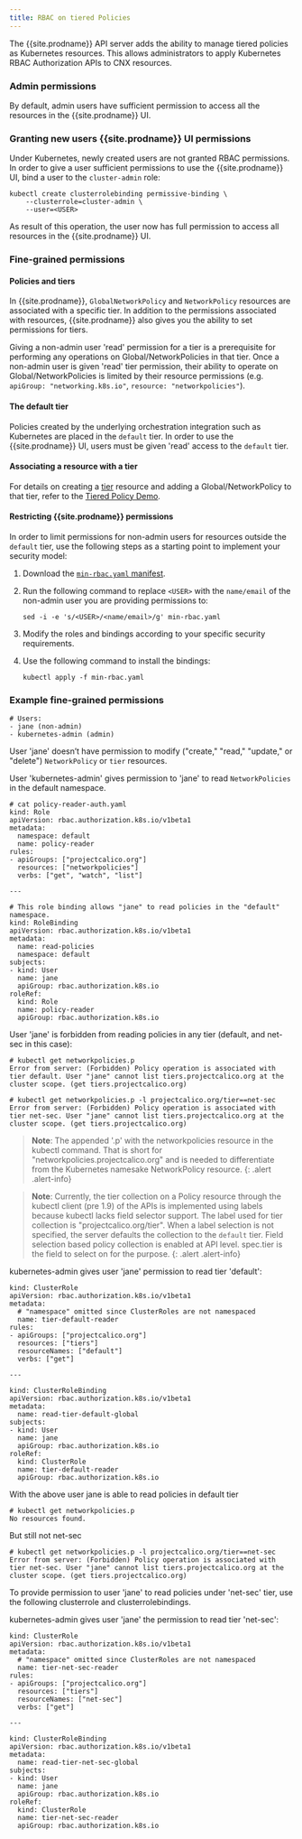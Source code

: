 ```yaml
---
title: RBAC on tiered Policies
---
```


The {{site.prodname}} API server adds the ability to manage tiered
policies as Kubernetes resources. This allows administrators to apply
Kubernetes RBAC Authorization APIs to CNX resources.

### Admin permissions

By default, admin users have sufficient permission to access all the resources
in the {{site.prodname}} UI.

### Granting new users {{site.prodname}} UI permissions

Under Kubernetes, newly created users are not granted RBAC permissions. In
order to give a user sufficient permissions to use the {{site.prodname}} UI,
bind a user to the `cluster-admin` role:

```
kubectl create clusterrolebinding permissive-binding \
    --clusterrole=cluster-admin \
    --user=<USER>
```

As result of this operation, the user now has full permission to access all
resources in the {{site.prodname}} UI.

### Fine-grained permissions

#### Policies and tiers

In {{site.prodname}}, `GlobalNetworkPolicy` and `NetworkPolicy` resources
are associated with a specific tier. In addition to the permissions associated
with resources, {{site.prodname}} also gives you the ability to set permissions
for tiers.

Giving a non-admin user 'read' permission for a tier is a prerequisite for
performing any operations on Global/NetworkPolicies in that tier. Once a
non-admin user is given 'read' tier permission, their ability to operate on
Global/NetworkPolicies is limited by their resource permissions (e.g.
`apiGroup: "networking.k8s.io"`, `resource: "networkpolicies"`).

#### The default tier

Policies created by the underlying orchestration integration such as Kubernetes
are placed in the `default` tier. In order to use the {{site.prodname}} UI,
users must be given 'read' access to the `default` tier.

#### Associating a resource with a tier

For details on creating a [tier]({{site.baseurl}}/{{page.version}}/reference/calicoctl/resources/tier)
resource and adding a Global/NetworkPolicy to that tier, refer to the
[Tiered Policy Demo]({{site.baseurl}}/{{page.version}}/getting-started/cnx/tiered-policy-cnx).

#### Restricting {{site.prodname}} permissions

In order to limit permissions for non-admin users for resources
outside the `default` tier, use the following steps as a starting point
to implement your security model:

1. Download the [`min-rbac.yaml` manifest]({{site.baseurl}}/{{page.version}}/getting-started/kubernetes/installation/hosted/cnx/demo-manifests/min-rbac.yaml).

1. Run the following command to replace `<USER>` with the `name/email` of
   the non-admin user you are providing permissions to:

   ```
   sed -i -e 's/<USER>/<name/email>/g' min-rbac.yaml
   ```

1. Modify the roles and bindings according to your specific security
   requirements.

1. Use the following command to install the bindings:

   ```
   kubectl apply -f min-rbac.yaml
   ```

### Example fine-grained permissions

```
# Users:
- jane (non-admin)
- kubernetes-admin (admin)
```

User 'jane' doesn’t have permission to modify ("create," "read," "update,"
or "delete") `NetworkPolicy` or `tier` resources.

User 'kubernetes-admin' gives permission to 'jane' to read `NetworkPolicies`
in the default namespace.

```
# cat policy-reader-auth.yaml
kind: Role
apiVersion: rbac.authorization.k8s.io/v1beta1
metadata:
  namespace: default
  name: policy-reader
rules:
- apiGroups: ["projectcalico.org"]
  resources: ["networkpolicies"]
  verbs: ["get", "watch", "list"]

---

# This role binding allows "jane" to read policies in the "default" namespace.
kind: RoleBinding
apiVersion: rbac.authorization.k8s.io/v1beta1
metadata:
  name: read-policies
  namespace: default
subjects:
- kind: User
  name: jane
  apiGroup: rbac.authorization.k8s.io
roleRef:
  kind: Role
  name: policy-reader
  apiGroup: rbac.authorization.k8s.io
```

User 'jane' is forbidden from reading policies in any tier (default, and
net-sec in this case):

```
# kubectl get networkpolicies.p
Error from server: (Forbidden) Policy operation is associated with tier default. User "jane" cannot list tiers.projectcalico.org at the cluster scope. (get tiers.projectcalico.org)

# kubectl get networkpolicies.p -l projectcalico.org/tier==net-sec
Error from server: (Forbidden) Policy operation is associated with tier net-sec. User "jane" cannot list tiers.projectcalico.org at the cluster scope. (get tiers.projectcalico.org)
```

> **Note**: The appended '.p' with the networkpolicies resource in the kubectl
  command. That is short for "networkpolicies.projectcalico.org" and is needed
  to differentiate from the Kubernetes namesake NetworkPolicy resource.
{: .alert .alert-info}

> **Note**: Currently, the tier collection on a Policy resource through the
  kubectl client (pre 1.9) of the APIs is implemented using labels because
  kubectl lacks field selector support. The label used for tier collection
  is "projectcalico.org/tier". When a label selection is not specified, the
  server defaults the collection to the `default` tier. Field selection based
  policy collection is enabled at API level. spec.tier is the field to select
  on for the purpose.
{: .alert .alert-info}

kubernetes-admin gives user 'jane' permission to read tier 'default':

```
kind: ClusterRole
apiVersion: rbac.authorization.k8s.io/v1beta1
metadata:
  # "namespace" omitted since ClusterRoles are not namespaced
  name: tier-default-reader
rules:
- apiGroups: ["projectcalico.org"]
  resources: ["tiers"]
  resourceNames: ["default"]
  verbs: ["get"]

---

kind: ClusterRoleBinding
apiVersion: rbac.authorization.k8s.io/v1beta1
metadata:
  name: read-tier-default-global
subjects:
- kind: User
  name: jane
  apiGroup: rbac.authorization.k8s.io
roleRef:
  kind: ClusterRole
  name: tier-default-reader
  apiGroup: rbac.authorization.k8s.io
```

With the above user jane is able to read policies in default tier
```
# kubectl get networkpolicies.p
No resources found.
```
But still not net-sec
```
# kubectl get networkpolicies.p -l projectcalico.org/tier==net-sec
Error from server: (Forbidden) Policy operation is associated with tier net-sec. User "jane" cannot list tiers.projectcalico.org at the cluster scope. (get tiers.projectcalico.org)
```

To provide permission to user 'jane' to read policies under 'net-sec' tier,
use the following clusterrole and clusterrolebindings.

kubernetes-admin gives user 'jane' the permission to read tier 'net-sec':
```
kind: ClusterRole
apiVersion: rbac.authorization.k8s.io/v1beta1
metadata:
  # "namespace" omitted since ClusterRoles are not namespaced
  name: tier-net-sec-reader
rules:
- apiGroups: ["projectcalico.org"]
  resources: ["tiers"]
  resourceNames: ["net-sec"]
  verbs: ["get"]

---

kind: ClusterRoleBinding
apiVersion: rbac.authorization.k8s.io/v1beta1
metadata:
  name: read-tier-net-sec-global
subjects:
- kind: User
  name: jane
  apiGroup: rbac.authorization.k8s.io
roleRef:
  kind: ClusterRole
  name: tier-net-sec-reader
  apiGroup: rbac.authorization.k8s.io
```
